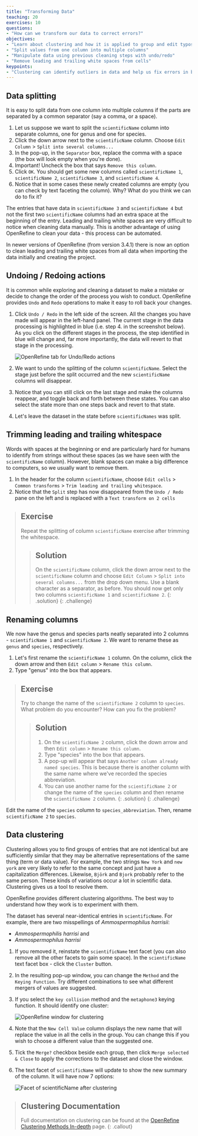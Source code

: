 ```yaml
---
title: "Transforming Data"
teaching: 20
exercises: 10
questions:
- "How can we transform our data to correct errors?"
objectives:
- "Learn about clustering and how it is applied to group and edit typos"
- "Split values from one column into multiple columns"
- "Manipulate data using previous cleaning steps with undo/redo"
- "Remove leading and trailing white spaces from cells"
keypoints:
- "Clustering can identify outliers in data and help us fix errors in bulk"
---
```


## Data splitting

It is easy to split data from one column into multiple columns if the parts are separated by a common separator (say a comma, or a space).

1. Let us suppose we want to split the `scientificName` column into separate columns, one for genus and one for species.
2. Click the down arrow next to the `scientificName` column. Choose `Edit Column` > `Split into several columns...`
3. In the pop-up, in the `Separator` box, replace the comma with a space (the box will look empty when you're done).
4. Important! Uncheck the box that says `Remove this column`.
5. Click `OK`. You should get some new columns called `scientificName 1`, `scientificName 2`, `scientificName 3`, and `scientificName 4`.
6. Notice that in some cases these newly created columns are empty (you can check by text faceting the column). Why? What do you think we can do to fix it?

The entries that have data in `scientificName 3` and `scientificName 4` but not the first two `scientificName` columns had an extra space at the beginning of the entry. Leading and trailing white spaces are very difficult to notice when cleaning data
manually. This is another advantage of using OpenRefine to clean your data - this process can be automated.

In newer versions of OpenRefine (from version 3.4.1) there is now an option to
clean leading and trailing white spaces from all data when importing the data initially and creating the project.

## Undoing / Redoing actions

It is common while exploring and cleaning a dataset to make a mistake or decide to change the order of the process you wish to conduct. OpenRefine provides `Undo` and `Redo` operations to make it easy to roll back your changes.

1. Click `Undo / Redo` in the left side of the screen. All the changes you have made will appear in the left-hand panel.
   The current stage in the data processing is highlighted in blue (i.e. step 4. in the screenshot below). As you click
   on the different stages in the process, the step identified in blue will change and, far more importantly, the data
   will revert to that stage in the processing.

   ![OpenRefine tab for Undo/Redo actions](../fig/or362-undoredo.png)

1. We want to undo the splitting of the column `scientificName`. Select the stage just
   before the split occurred and the new `scientificName` columns will disappear.
1. Notice that you can still click on the last stage and make the columns reappear, and toggle back and forth between these states. You can also select the state more than one steps back and revert to that state.
1. Let's leave the dataset in the state before `scientificNames` was split.

## Trimming leading and trailing whitespace

Words with spaces at the beginning or end are particularly hard for humans to identify from strings without these spaces (as we have seen with the `scientificName` column). However, blank spaces can make a big difference to computers, so we usually want to remove them.

1. In the header for the column `scientificName`, choose `Edit cells` > `Common transforms` > `Trim leading and trailing whitespace`.
2. Notice that the `Split` step has now disappeared from the `Undo / Redo` pane on the left and is replaced with a `Text transform on 2 cells`

> ## Exercise
> Repeat the splitting of column `scientificName` exercise after trimming the whitespace.
> > ## Solution
> >
> > On the `scientificName` column, click the down arrow next to the `scientificName` column and
> > choose `Edit Column` > `Split into several columns...` from the drop down menu. Use a blank character as a separator,
> > as before. You should now get only two columns `scientificName 1` and `scientificName 2`.
> {: .solution}
{: .challenge}

## Renaming columns

We now have the genus and species parts neatly separated into 2 columns - `scientificName 1` and `scientificName 2`.
We want to rename these as `genus` and `species`, respectively.
1. Let's first rename the `scientificName 1` column. On the column, click the down arrow and then `Edit column` > `Rename this column`.
3. Type "genus" into the box that appears.

> ## Exercise
>
> Try to change the name of the `scientificName 2` column to `species`. What problem do you encounter? How can you fix the problem?
>
> > ## Solution
> >
> > 1. On the `scientificName 2` column, click the down arrow and then `Edit column` > `Rename this column`.
> > 1. Type "species" into the box that appears.
> > 1. A pop-up will appear that says `Another column already named species`. This is because there is another column with the same name where we've recorded the species abbreviation.
> > 1. You can use another name for the `scientificName 2` or change the name of the `species` column and then rename the `scientificName 2` column.
> {: .solution}
{: .challenge}

Edit the name of the `species` column to `species_abbreviation`. Then, rename `scientificName 2` to `species`.

## Data clustering

Clustering allows you to find groups of entries that are not identical but are
sufficiently similar that they may be alternative representations of the same thing (term or data value).
For example, the two strings `New York` and `new york` are very likely to refer to the same concept and just have a
capitalization differences. Likewise, `Björk` and `Bjork` probably refer to the same person. These kinds of variations
occur a lot in scientific data. Clustering gives us a tool to resolve them.

OpenRefine provides different clustering algorithms. The best way to understand how they work is to experiment with them.

The dataset has several near-identical entries in `scientificName`. For example, there are two misspellings of *Ammospermophilus harrisii*:

 * *Ammospermophilis harrisi* and
 * *Ammospermophilus harrisi*

1. If you removed it, reinstate the `scientificName` text facet (you can also remove all the other facets to gain some space).
In the `scientificName` text facet box - click the `Cluster` button.
1. In the resulting pop-up window, you can change the `Method` and the `Keying Function`. Try different combinations to see what different mergers of values are suggested.
1. If you select the `key collision` method and the `metaphone3` keying function. It should identify one cluster:

   ![OpenRefine window for clustering](../fig/or362-clustering.png)

1. Note that the `New Cell Value` column displays the new name that will replace the value in all the cells in the
group. You can change this if you wish to choose a different value than the suggested one.
1. Tick the `Merge?` checkbox beside each group, then click `Merge selected & Close` to apply the corrections to the dataset and close the window.
1. The text facet of `scientificName` will update to show the new summary of the column. It will have now 7 options:

   ![Facet of scientificName after clustering](../fig/or362-clustering-result.png)

> ## Clustering Documentation
> Full documentation on clustering can be found at the [OpenRefine Clustering Methods In-depth](https://docs.openrefine.org/next/technical-reference/clustering-in-depth) page.
{: .callout}
